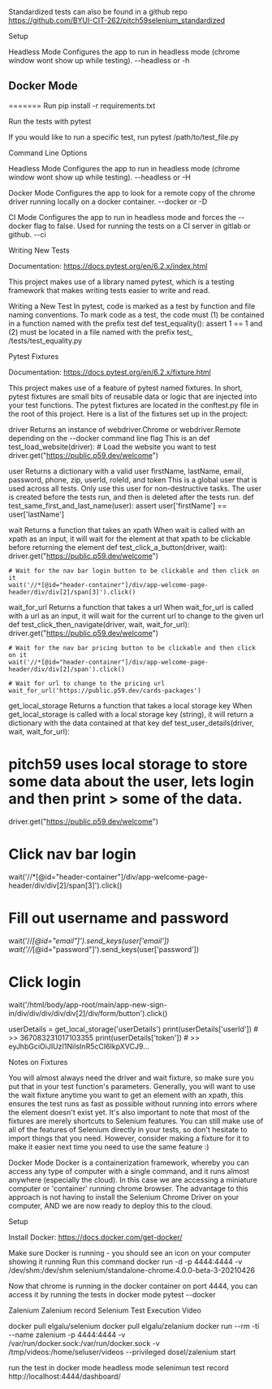 Standardized tests can also be found in a github repo https://github.com/BYUI-CIT-262/pitch59selenium_standardized

Setup

Headless Mode
Configures the app to run in headless mode (chrome window wont show up while testing).
--headless or -h

## Docker Mode
=======
Run pip install -r requirements.txt

Run the tests with pytest


If you would like to run a specific test, run pytest /path/to/test_file.py

Command Line Options

Headless Mode
Configures the app to run in headless mode (chrome window wont show up while testing).
--headless or -H

Docker Mode
Configures the app to look for a remote copy of the chrome driver running locally on a docker container.
--docker or -D

CI Mode
Configures the app to run in headless mode and forces the --docker flag to false. Used for running the tests on a CI server in gitlab or github.
--ci

Writing New Tests

Documentation: https://docs.pytest.org/en/6.2.x/index.html

This project makes use of a library named pytest, which is a testing framework that makes writing tests easier to write and read.

Writing a New Test
In pytest, code is marked as a test by function and file naming conventions. To mark code as a test, the code must (1) be contained in a function named with the prefix test
def test_equality():
    assert 1 == 1
and (2) must be located in a file named with the prefix test_
/tests/test_equality.py

Pytest Fixtures

Documentation: https://docs.pytest.org/en/6.2.x/fixture.html

This project makes use of a feature of pytest named fixtures. In short, pytest fixtures are small bits of reusable data or logic that are injected into your test functions. The pytest fixtures are located in the conftest.py file in the root of this project.
Here is a list of the fixtures set up in the project:

driver
Returns an instance of webdriver.Chrome or webdriver.Remote depending on the --docker command line flag
This is an
def test_load_website(driver):
    # Load the website you want to test
    driver.get("https://public.p59.dev/welcome")


user
Returns a dictionary with a valid user firstName, lastName, email, password, phone, zip, userId, roleId, and token
This is a global user that is used across all tests. Only use this user for non-destructive tasks. The user is created before the tests run, and then is deleted after the tests run.
def test_same_first_and_last_name(user):
    assert user['firstName'] == user['lastName']


wait
Returns a function that takes an xpath
When wait is called with an xpath as an input, it will wait for the element at that xpath to be clickable before returning the element
def test_click_a_button(driver, wait):
    driver.get("https://public.p59.dev/welcome")

    # Wait for the nav bar login button to be clickable and then click on it
    wait('//*[@id="header-container"]/div/app-welcome-page-header/div/div[2]/span[3]').click()


wait_for_url
Returns a function that takes a url
When wait_for_url is called with a url as an input, it will wait for the current url to change to the given url
def test_click_then_navigate(driver, wait, wait_for_url):
    driver.get("https://public.p59.dev/welcome")

    # Wait for the nav bar pricing button to be clickable and then click on it
    wait('//*[@id="header-container"]/div/app-welcome-page-header/div/div[2]/span').click()
      
    # Wait for url to change to the pricing url      
    wait_for_url('https://public.p59.dev/cards-packages')


get_local_storage
Returns a function that takes a local storage key
When get_local_storage is called with a local storage key (string), it will return a dictionary with the data contained at that key
def test_user_details(driver, wait, wait_for_url):
   # pitch59 uses local storage to store some data about the user, lets login and then print >    some of the data.
   
   driver.get("https://public.p59.dev/welcome")

   # Click nav bar login
   wait('//*[@id="header-container"]/div/app-welcome-page-header/div/div[2]/span[3]').click()

   # Fill out username and password
   wait('//*[@id="email"]').send_keys(user['email'])
   wait('//*[@id="password"]').send_keys(user['password'])

   # Click login
   wait('/html/body/app-root/main/app-new-sign-in/div/div/div/div/div[2]/div/form/button').click()

   userDetails = get_local_storage('userDetails')
   print(userDetails['userId'])    # >> 367083231017103355
   print(userDetails['token'])     # >> eyJhbGciOiJIUzI1NiIsInR5cCI6IkpXVCJ9...


Notes on Fixtures

You will almost always need the driver and wait fixture, so make sure you put that in your test function's parameters.
Generally, you will want to use the wait fixture anytime you want to get an element with an xpath, this ensures the test runs as fast as possible without running into errors where the element doesn't exist yet.
It's also important to note that most of the fixtures are merely shortcuts to Selenium features. You can still make use of all of the features of Selenium directly in your tests, so don't hesitate to import things that you need. However, consider making a fixture for it to make it easier next time you need to use the same feature :)


Docker Mode
Docker is a containerization framework, whereby you can access any type of computer with a single command, and it runs almost anywhere (especially the cloud).
In this case we are accessing a miniature computer or 'container' running chrome browser.
The advantage to this approach is not having to install the Selenium Chrome Driver on your computer, AND we are now ready to deploy this to the cloud.

Setup

Install Docker: https://docs.docker.com/get-docker/

Make sure Docker is running - you should see an icon on your computer showing it running
Run this command docker run -d -p 4444:4444 -v /dev/shm:/dev/shm selenium/standalone-chrome:4.0.0-beta-3-20210426

Now that chrome is running in the docker container on port 4444, you can access it by running the tests in docker mode pytest --docker



Zalenium
Zalenium record Selenium Test Execution Video

docker pull elgalu/selenium
docker pull elgalu/zelanium
docker run --rm -ti --name zalenium -p 4444:4444 -v /var/run/docker.sock:/var/run/docker.sock -v /tmp/videos:/home/seluser/videos --privileged dosel/zalenium start

run the test in docker mode
headless mode selenimun test record http://localhost:4444/dashboard/
